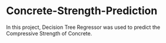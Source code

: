 # Concrete-Strength-Prediction
In this project, Decision Tree Regressor was used to predict the Compressive Strength of Concrete.
